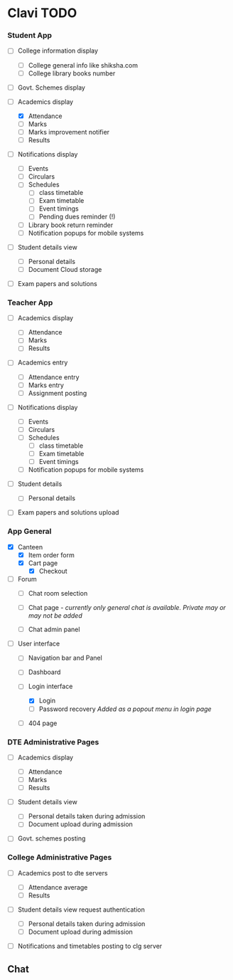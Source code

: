 # Clavi TODO

### Student App

* [ ] College information display
  * [ ] College general info like shiksha.com
  * [ ] College library books number
* [ ] Govt. Schemes display
* [ ] Academics display
  * [x] Attendance
  * [ ] Marks
  * [ ] Marks improvement notifier
  * [ ] Results
* [ ] Notifications display
  * [ ] Events
  * [ ] Circulars
  * [ ] Schedules
    * [ ] class timetable
    * [ ] Exam timetable
    * [ ] Event timings
    * [ ] Pending dues reminder (!)
  * [ ] Library book return reminder
  * [ ] Notification popups for mobile systems
* [ ] Student details view
  * [ ] Personal details
  * [ ] Document Cloud storage
* [ ] Exam papers and solutions


### Teacher App

* [ ] Academics display
  * [ ] Attendance
  * [ ] Marks
  * [ ] Results
* [ ] Academics entry
  * [ ] Attendance entry
  * [ ] Marks entry
  * [ ] Assignment posting
* [ ] Notifications display
  * [ ] Events
  * [ ] Circulars
  * [ ] Schedules
    * [ ] class timetable
    * [ ] Exam timetable
    * [ ] Event timings
  * [ ] Notification popups for mobile systems
* [ ] Student details
  * [ ] Personal details
* [ ] Exam papers and solutions upload




### App General


* [x] Canteen
  * [x] Item order form
  * [x] Cart page
    * [x] Checkout
* [ ] Forum
  * [ ] Chat room selection
  * [ ] Chat page - _currently only general chat is available. Private may or may not be added_
  * [ ] Chat admin panel


* [ ] User interface
  * [ ] Navigation bar and Panel
  * [ ] Dashboard
  * [ ] Login interface
    * [x] Login
    * [ ] Password recovery _Added as a popout menu in login page_
  * [ ] 404 page




### DTE Administrative Pages

* [ ] Academics display
  * [ ] Attendance
  * [ ] Marks
  * [ ] Results
* [ ] Student details view
  * [ ] Personal details taken during admission
  * [ ] Document upload during admission
* [ ] Govt. schemes posting



### College Administrative Pages

* [ ] Academics post to dte servers
  * [ ] Attendance average
  * [ ] Results
* [ ] Student details view request authentication
  * [ ] Personal details taken during admission
  * [ ] Document upload during admission
* [ ] Notifications and timetables posting to clg server


## Chat 






























